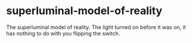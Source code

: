 # superluminal-model-of-reality
The superluminal model of reality. The light turned on before it was on, it has nothing to do with you flipping the switch.
